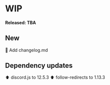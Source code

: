 # WIP
#### Released: TBA

## New
:memo: Add changelog.md

## Dependency updates
:arrow_up: discord.js to 12.5.3
:arrow_up: follow-redirects to 1.13.3
